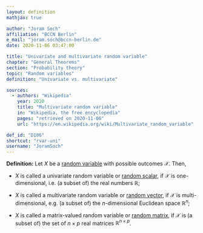 ```yaml
---
layout: definition
mathjax: true

author: "Joram Soch"
affiliation: "BCCN Berlin"
e_mail: "joram.soch@bccn-berlin.de"
date: 2020-11-06 03:47:00

title: "Univariate and multivariate random variable"
chapter: "General Theorems"
section: "Probability theory"
topic: "Random variables"
definition: "Univariate vs. multivariate"

sources:
  - authors: "Wikipedia"
    year: 2020
    title: "Multivariate random variable"
    in: "Wikipedia, the free encyclopedia"
    pages: "retrieved on 2020-11-06"
    url: "https://en.wikipedia.org/wiki/Multivariate_random_variable"

def_id: "D106"
shortcut: "rvar-uni"
username: "JoramSoch"
---
```



**Definition:** Let $X$ be a [random variable](/D/rvar) with possible outcomes $\mathcal{X}$. Then,

* $X$ is called a univariate random variable or [random scalar](/D/rvar), if $\mathcal{X}$ is one-dimensional, i.e. (a subset of) the real numbers $\mathbb{R}$;

* $X$ is called a multivariate random variable or [random vector](/D/rvec), if $\mathcal{X}$ is multi-dimensional, e.g. (a subset of) the $n$-dimensional Euclidean space $\mathbb{R}^n$;

* $X$ is called a matrix-valued random variable or [random matrix](/D/rmat), if $\mathcal{X}$ is (a subset of) the set of $n \times p$ real matrices $\mathbb{R}^{n \times p}$.